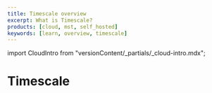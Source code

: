 ```yaml
---
title: Timescale overview
excerpt: What is Timescale?
products: [cloud, mst, self_hosted]
keywords: [learn, overview, timescale]
---
```



import CloudIntro from "versionContent/_partials/_cloud-intro.mdx";

# Timescale

<CloudIntro />
